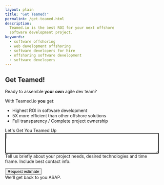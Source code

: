 ```yaml
---
layout: plain
title: "Get Teamed!"
permalink: /get-teamed.html
description:
  Teamed.io is the best ROI for your next offshore
  software development project.
keywords:
  - software offshoring
  - web development offshoring
  - software developers for hire
  - offshoring software development
  - software developers
---
```


## Get Teamed!

Ready to assemble **your own** agile dev team?

With Teamed.io **you** get:

  * Highest ROI in software development
  * 5X more efficient than other offshore solutions
  * Full transparency / Complete project ownership

<form name="form" name="form" id="form" ng-submit="email('#form', 'patrick@teamed.io');">
  <p>
    <label>Let's Get You Teamed Up</label><br/>
    <textarea name="details" style="width:100%;height:5em" tabindex="1"
      ng-model="details" required autofocus></textarea><br/>
    <span class="help">Tell us briefly about your project needs,
      desired technologies and time frame. Include best contact info.</span>
  </p>
  <p>
    <button id='submit' tabindex="2">Request estimate</button><br/>
    <span class="help">We'll get back to you ASAP.</span>
  </p>
</form>

